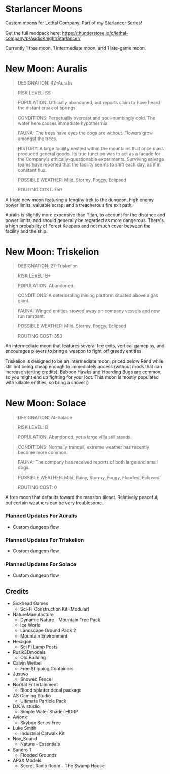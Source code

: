 # Starlancer Moons
Custom moons for Lethal Company. Part of my Starlancer Series!

Get the full modpack here: https://thunderstore.io/c/lethal-company/p/AudioKnight/Starlancer/

Currently 1 free moon, 1 intermediate moon, and 1 late-game moon.

# New Moon: Auralis
>DESIGNATION: 42-Auralis

>RISK LEVEL: SS

>POPULATION: Officially abandoned, but reports claim to have heard the distant creak of springs.

>CONDITIONS: Perpetually overcast and soul-numbingly cold. The water here causes immediate hypothermia.

>FAUNA: The trees have eyes the dogs are without. Flowers grow amongst the trees.

>HISTORY: A large facility nestled within the mountains that once mass produced general goods. Its true function was to act as a facade for the Company's ethically-questionable experiments. Surviving salvage teams have reported that the facility seems to shift each day, as if in constant flux.

>POSSIBLE WEATHER: Mild, Stormy, Foggy, Eclipsed

>ROUTING COST: 750

A frigid new moon featuring a lengthy trek to the dungeon, high enemy power limits, valuable scrap, and a treacherous fire exit path.

Auralis is slightly more expensive than Titan, to account for the distance and power limits, and should generally be regarded as more dangerous. There's a high probability of Forest Keepers and not much cover between the facility and the ship.

# New Moon: Triskelion
>DESIGNATION: 27-Triskelion

>RISK LEVEL: B+

>POPULATION: Abandoned.

>CONDITIONS: A deteriorating mining platform situated above a gas giant.

>FAUNA: Winged entities stowed away on company vessels and now run rampant.

>POSSIBLE WEATHER: Mild, Stormy, Foggy, Eclipsed

>ROUTING COST: 350

An intermediate moon that features several fire exits, vertical gameplay, and encourages players to bring a weapon to fight off greedy entities.

Triskelion is designed to be an intermediate moon, priced below Rend while still not being cheap enough to immediately access (without mods that can increase starting credits). Baboon Hawks and Hoarding Bugs are common, so you might end up fighting for your loot. This moon is mostly populated with killable entities, so bring a shovel :)

# New Moon: Solace
>DESIGNATION: 74-Solace

>RISK LEVEL: B

>POPULATION: Abandoned, yet a large villa still stands.

>CONDITIONS: Normally tranquil, extreme weather has recently become more common.

>FAUNA: The company has received reports of both large and small dogs.

>POSSIBLE WEATHER: Mild, Rainy, Stormy, Foggy, Flooded, Eclipsed

>ROUTING COST: 0

A free moon that defaults toward the mansion tileset. Relatively peaceful, but certain weathers can be very troublesome.

### Planned Updates For Auralis
* Custom dungeon flow

### Planned Updates For Triskelion
* Custom dungeon flow

### Planned Updates For Solace
* Custom dungeon flow

## Credits
* Sickhead Games
  * Sci-Fi Construction Kit (Modular)
* NatureManufacture
  * Dynamic Nature - Mountain Tree Pack
  * Ice World
  * Landscape Ground Pack 2
  * Mountain Environment
* Hexagon
  * Sci Fi Lamp Posts
* Rusik3Dmodels
  * Old Building
* Calvin Weibel
  * Free Shipping Containers
* Justwo
  * Snowed Fence
* NorSat Entertainment
  * Blood splatter decal package
* AS Gaming Studio
  * Ultimate Particle Pack
* D.K.V. studio
  * Simple Water Shader HDRP
* Avionx
  * Skybox Series Free
* Luke Smith
  * Industrial Catwalk Kit
* Nox_Sound
  * Nature - Essentials
* Sandro T
  * Flooded Grounds
* AP3X Models
  * Secret Radio Room - The Swamp House